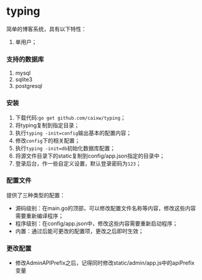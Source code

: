 # typing

简单的博客系统，具有以下特性：
1. 单用户；



### 支持的数据库
1. mysql
1. sqlite3
1. postgresql



### 安装

1. 下载代码:`go get github.com/caixw/typing`；
1. 将typing复制到指定目录；
1. 执行`typing -init=config`输出基本的配置内容；
1. 修改`config`下的相关配置；
1. 执行`typing -init=db`初始化数据库配置；
1. 将源文件目录下的static复制到config/app.json指定的目录中；
1. 登录后台，作一些自定义设置，默认登录密码为`123`；


### 配置文件
提供了三种类型的配置：
- 源码级别：在main.go的顶部，可以修改配置文件名称等内容，修改这些内容需要重新编译程序；
- 程序级别：在config/app.json中，修改这些内容需要重新启动程序；
- 内置：通过后能可更改的配置项，更改之后即时生效；

### 更改配置
- 修改AdminAPIPrefix之后，记得同时修改static/admin/app.js中的apiPrefix变量
